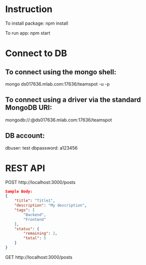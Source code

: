 # Instruction
To install package: npm install

To run app: npm start

# Connect to DB

## To connect using the mongo shell:

mongo ds017636.mlab.com:17636/teamspot -u <dbuser> -p <dbpassword>

## To connect using a driver via the standard MongoDB URI:

mongodb://<dbuser>:<dbpassword>@ds017636.mlab.com:17636/teamspot

## DB account:
dbuser: test
 dbpassword: a123456

# REST API
POST http://localhost:3000/posts
``` json
Sample Body:
{
    "title": "Title1",
    "description": "My description",
    "tags": [
        "Backend",
        "Frontend"
    ],
    "status": {
        "remaining": 2,
        "total": 5
    }
}
```

GET http://localhost:3000/posts

